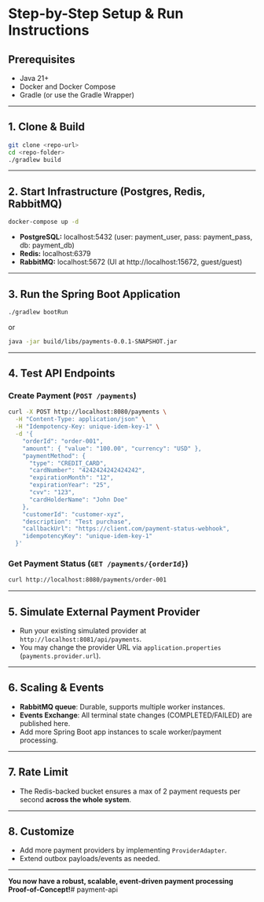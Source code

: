 # Step-by-Step Setup & Run Instructions

## Prerequisites

- Java 21+
- Docker and Docker Compose
- Gradle (or use the Gradle Wrapper)

---

## 1. Clone & Build

```bash
git clone <repo-url>
cd <repo-folder>
./gradlew build
```

---

## 2. Start Infrastructure (Postgres, Redis, RabbitMQ)

```bash
docker-compose up -d
```

- **PostgreSQL:** localhost:5432 (user: payment_user, pass: payment_pass, db: payment_db)
- **Redis:** localhost:6379
- **RabbitMQ:** localhost:5672 (UI at http://localhost:15672, guest/guest)

---

## 3. Run the Spring Boot Application

```bash
./gradlew bootRun
```
or
```bash
java -jar build/libs/payments-0.0.1-SNAPSHOT.jar
```

---

## 4. Test API Endpoints

### Create Payment (`POST /payments`)

```bash
curl -X POST http://localhost:8080/payments \
  -H "Content-Type: application/json" \
  -H "Idempotency-Key: unique-idem-key-1" \
  -d '{
    "orderId": "order-001",
    "amount": { "value": "100.00", "currency": "USD" },
    "paymentMethod": {
      "type": "CREDIT_CARD",
      "cardNumber": "4242424242424242",
      "expirationMonth": "12",
      "expirationYear": "25",
      "cvv": "123",
      "cardHolderName": "John Doe"
    },
    "customerId": "customer-xyz",
    "description": "Test purchase",
    "callbackUrl": "https://client.com/payment-status-webhook",
    "idempotencyKey": "unique-idem-key-1"
  }'
```

### Get Payment Status (`GET /payments/{orderId}`)

```bash
curl http://localhost:8080/payments/order-001
```

---

## 5. Simulate External Payment Provider

- Run your existing simulated provider at `http://localhost:8081/api/payments`.
- You may change the provider URL via `application.properties` (`payments.provider.url`).

---

## 6. Scaling & Events

- **RabbitMQ queue**: Durable, supports multiple worker instances.
- **Events Exchange**: All terminal state changes (COMPLETED/FAILED) are published here.
- Add more Spring Boot app instances to scale worker/payment processing.

---

## 7. Rate Limit

- The Redis-backed bucket ensures a max of 2 payment requests per second **across the whole system**.

---

## 8. Customize

- Add more payment providers by implementing `ProviderAdapter`.
- Extend outbox payloads/events as needed.

---

**You now have a robust, scalable, event-driven payment processing Proof-of-Concept!**# payment-api
